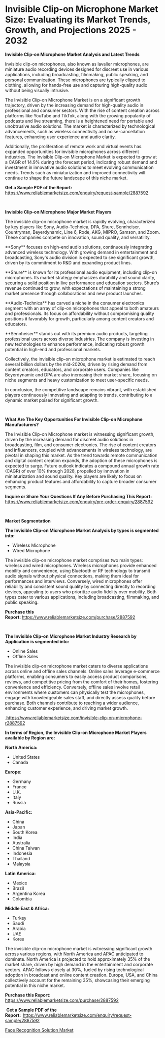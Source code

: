 <p><h1>Invisible Clip-on Microphone Market Size: Evaluating its Market Trends, Growth, and Projections 2025 - 2032</h1></p><p><strong>Invisible Clip-on Microphone Market Analysis and Latest Trends</strong></p>
<p><p>Invisible clip-on microphones, also known as lavalier microphones, are miniature audio recording devices designed for discreet use in various applications, including broadcasting, filmmaking, public speaking, and personal communication. These microphones are typically clipped to clothing, allowing for hands-free use and capturing high-quality audio without being visually intrusive.</p><p>The Invisible Clip-on Microphone Market is on a significant growth trajectory, driven by the increasing demand for high-quality audio in professional and consumer sectors. With the rise of content creation across platforms like YouTube and TikTok, along with the growing popularity of podcasts and live streaming, there is a heightened need for portable and unobtrusive audio solutions. The market is characterized by technological advancements, such as wireless connectivity and noise-cancellation features, enhancing user experience and audio clarity.</p><p>Additionally, the proliferation of remote work and virtual events has expanded opportunities for invisible microphones across different industries. The Invisible Clip-on Microphone Market is expected to grow at a CAGR of 14.9% during the forecast period, indicating robust demand and investment in innovative audio solutions to meet evolving communication needs. Trends such as miniaturization and improved connectivity will continue to shape the future landscape of this niche market.</p></p>
<p><strong>Get a Sample PDF of the Report:&nbsp;</strong> <a href="https://www.reliablemarketsize.com/enquiry/request-sample/2887592?utm_campaign=3131&utm_medium=2&utm_source=Github&utm_content=ia&utm_term=14032025&utm_id=invisible-clip-on-microphone">https://www.reliablemarketsize.com/enquiry/request-sample/2887592</a></p>
<p>&nbsp;</p>
<p><strong>Invisible Clip-on Microphone Major Market Players</strong></p>
<p><p>The invisible clip-on microphone market is rapidly evolving, characterized by key players like Sony, Audio-Technica, DPA, Shure, Sennheiser, Countryman, Beyerdynamic, Line 6, Rode, AKG, MIPRO, Samson, and Zoom. These companies compete on innovation, sound quality, and versatility.</p><p>**Sony** focuses on high-end audio solutions, continuously integrating advanced wireless technology. With growing demand in entertainment and broadcasting, Sony's audio division is expected to see significant growth, driven by its commitment to R&D and expanding product lines.</p><p>**Shure** is known for its professional audio equipment, including clip-on microphones. Its market strategy emphasizes durability and sound clarity, securing a solid position in live performance and education sectors. Shure’s revenue continued to grow, with expectations of maintaining a strong market presence through collaborations and new product launches.</p><p>**Audio-Technica** has carved a niche in the consumer electronics segment with an array of clip-on microphones that appeal to both amateurs and professionals. Its focus on affordability without compromising quality positions it favorably for growth, particularly among content creators and educators.</p><p>**Sennheiser** stands out with its premium audio products, targeting professional users across diverse industries. The company is investing in new technologies to enhance performance, indicating robust growth potential in high-end and professional markets.</p><p>Collectively, the invisible clip-on microphone market is estimated to reach several billion dollars by the mid-2020s, driven by rising demand from content creators, educators, and corporate users. Companies like Beyerdynamic and DPA are also increasing their market share, focusing on niche segments and heavy customization to meet user-specific needs.</p><p>In conclusion, the competitive landscape remains vibrant, with established players continuously innovating and adapting to trends, contributing to a dynamic market poised for significant growth.</p></p>
<p>&nbsp;</p>
<p><strong>What Are The Key Opportunities For Invisible Clip-on Microphone Manufacturers?</strong></p>
<p><p>The Invisible Clip-on Microphone market is witnessing significant growth, driven by the increasing demand for discreet audio solutions in broadcasting, film, and consumer electronics. The rise of content creators and influencers, coupled with advancements in wireless technology, are pivotal in shaping this market. As the trend towards remote communication and digital content creation expands, the adoption of these microphones is expected to surge. Future outlook indicates a compound annual growth rate (CAGR) of over 10% through 2028, propelled by innovation in miniaturization and sound quality. Key players are likely to focus on enhancing product features and affordability to capture broader consumer segments.</p></p>
<p><strong>Inquire or Share Your Questions If Any Before Purchasing This Report:</strong> <a href="https://www.reliablemarketsize.com/enquiry/pre-order-enquiry/2887592?utm_campaign=3131&utm_medium=2&utm_source=Github&utm_content=ia&utm_term=14032025&utm_id=invisible-clip-on-microphone">https://www.reliablemarketsize.com/enquiry/pre-order-enquiry/2887592</a></p>
<p>&nbsp;</p>
<p><strong>Market Segmentation</strong></p>
<p><strong>The Invisible Clip-on Microphone Market Analysis by types is segmented into:</strong></p>
<p><ul><li>Wireless Microphone</li><li>Wired Microphone</li></ul></p>
<p><p>The invisible clip-on microphone market comprises two main types: wireless and wired microphones. Wireless microphones provide enhanced mobility and convenience, using Bluetooth or RF technology to transmit audio signals without physical connections, making them ideal for performances and interviews. Conversely, wired microphones offer reliability and consistent sound quality by connecting directly to recording devices, appealing to users who prioritize audio fidelity over mobility. Both types cater to various applications, including broadcasting, filmmaking, and public speaking.</p></p>
<p><strong>Purchase this Report:&nbsp;</strong><a href="https://www.reliablemarketsize.com/purchase/2887592?utm_campaign=3131&utm_medium=2&utm_source=Github&utm_content=ia&utm_term=14032025&utm_id=invisible-clip-on-microphone">https://www.reliablemarketsize.com/purchase/2887592</a></p>
<p>&nbsp;</p>
<p><strong>The Invisible Clip-on Microphone Market Industry Research by Application is segmented into:</strong></p>
<p><ul><li>Online Sales</li><li>Offline Sales</li></ul></p>
<p><p>The invisible clip-on microphone market caters to diverse applications across online and offline sales channels. Online sales leverage e-commerce platforms, enabling consumers to easily access product comparisons, reviews, and competitive pricing from the comfort of their homes, fostering convenience and efficiency. Conversely, offline sales involve retail environments where customers can physically test the microphones, engage with knowledgeable sales staff, and directly assess quality before purchase. Both channels contribute to reaching a wider audience, enhancing customer experience, and driving market growth.</p></p>
<p><a href="https://www.reliablemarketsize.com/invisible-clip-on-microphone-r2887592?utm_campaign=3131&utm_medium=2&utm_source=Github&utm_content=ia&utm_term=14032025&utm_id=invisible-clip-on-microphone">&nbsp;https://www.reliablemarketsize.com/invisible-clip-on-microphone-r2887592</a></p>
<p><strong>In terms of Region, the Invisible Clip-on Microphone Market Players available by Region are:</strong></p>
<p>
    <p> <strong> North America: </strong>
        <ul>
            <li>United States</li>
            <li>Canada</li>
        </ul>
        </p> 
    <p> <strong> Europe: </strong>
        <ul>
            <li>Germany</li>
            <li>France</li>
            <li>U.K.</li>
            <li>Italy</li>
            <li>Russia</li>
        </ul>
        </p> 
    <p> <strong> Asia-Pacific: </strong>
        <ul>
            <li>China</li>
            <li>Japan</li>
            <li>South Korea</li>
            <li>India</li>
            <li>Australia</li>
            <li>China Taiwan</li>
            <li>Indonesia</li>
            <li>Thailand</li>
            <li>Malaysia</li>
        </ul>
        </p> 
    <p> <strong> Latin America: </strong>
        <ul>
            <li>Mexico</li>
            <li>Brazil</li>
            <li>Argentina Korea</li>
            <li>Colombia</li>
        </ul>
        </p> 
    <p> <strong> Middle East & Africa: </strong>
        <ul>
            <li>Turkey</li>
            <li>Saudi</li>
            <li>Arabia</li>
            <li>UAE</li>
            <li>Korea</li>
        </ul>
    </p>
    </p>
<p><p>The invisible clip-on microphone market is witnessing significant growth across various regions, with North America and APAC anticipated to dominate. North America is projected to hold approximately 35% of the market share, driven by high demand in the entertainment and corporate sectors. APAC follows closely at 30%, fueled by rising technological adoption in broadcast and online content creation. Europe, USA, and China collectively account for the remaining 35%, showcasing their emerging potential in this niche market.</p></p>
<p><strong>Purchase this Report: </strong><a href="https://www.reliablemarketsize.com/purchase/2887592?utm_campaign=3131&utm_medium=2&utm_source=Github&utm_content=ia&utm_term=14032025&utm_id=invisible-clip-on-microphone">https://www.reliablemarketsize.com/purchase/2887592</a></p>
<p>&nbsp;<strong>Get a Sample PDF of the Report:&nbsp;&nbsp;</strong><a href="https://www.reliablemarketsize.com/enquiry/request-sample/2887592?utm_campaign=3131&utm_medium=2&utm_source=Github&utm_content=ia&utm_term=14032025&utm_id=invisible-clip-on-microphone">https://www.reliablemarketsize.com/enquiry/request-sample/2887592</a></p>
<p><strong></strong></p>
<p><p><a href="https://github.com/lefiobakali/Market-Research-Report-List-1/blob/main/face-recognition-solution-market.md?utm_campaign=3131&utm_medium=2&utm_source=Github&utm_content=ia&utm_term=14032025&utm_id=invisible-clip-on-microphone">Face Recognition Solution Market</a></p></p>
